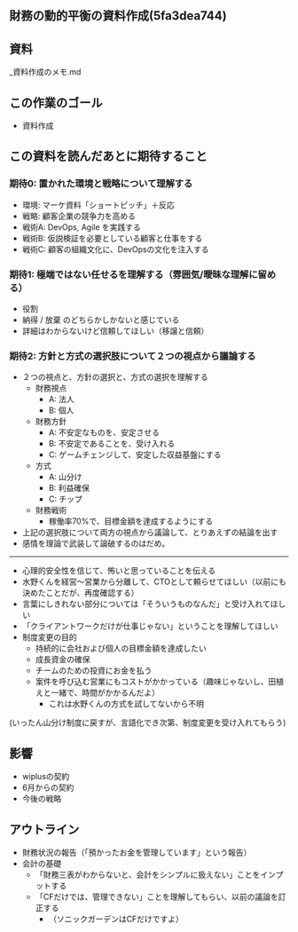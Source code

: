 財務の動的平衡の資料作成(5fa3dea744)
---

## 資料
_資料作成のメモ.md

## この作業のゴール
- 資料作成

## この資料を読んだあとに期待すること
### 期待0: 置かれた環境と戦略について理解する
- 環境: マーケ資料「ショートピッチ」＋反応
- 戦略: 顧客企業の競争力を高める
- 戦術A: DevOps, Agile を実践する
- 戦術B: 仮説検証を必要としている顧客と仕事をする
- 戦術C: 顧客の組織文化に、DevOpsの文化を注入する
### 期待1: 極端ではない任せるを理解する（雰囲気/曖昧な理解に留める）
- 役割
- 納得 / 放棄 のどちらかしかないと感じている
- 詳細はわからないけど信頼してほしい（移譲と信頼）
### 期待2: 方針と方式の選択肢について２つの視点から議論する
- ２つの視点と、方針の選択と、方式の選択を理解する
  - 財務視点
    - A: 法人
    - B: 個人
  - 財務方針
    - A: 不安定なものを、安定させる
    - B: 不安定であることを、受け入れる
    - C: ゲームチェンジして、安定した収益基盤にする
  - 方式
    - A: 山分け
    - B: 利益確保
    - C: チップ
  - 財務戦術
    - 稼働率70%で、目標金額を達成するようにする
- 上記の選択肢について両方の視点から議論して、とりあえずの結論を出す
- 感情を理論で武装して論破するのはだめ。

---
- 心理的安全性を信じて、怖いと思っていることを伝える
- 水野くんを経営〜営業から分離して、CTOとして頼らせてほしい（以前にも決めたことだが、再度確認する）
- 言葉にしきれない部分については「そういうものなんだ」と受け入れてほしい
- 「クライアントワークだけが仕事じゃない」ということを理解してほしい
- 制度変更の目的
  - 持続的に会社および個人の目標金額を達成したい
  - 成長資金の確保
  - チームのための投資にお金を払う
  - 案件を呼び込む営業にもコストがかかっている（趣味じゃないし、田植えと一緒で、時間がかかるんだよ）
    - これは水野くんの方式を試してないから不明

(いったん山分け制度に戻すが、言語化でき次第、制度変更を受け入れてもらう)

## 影響
- wiplusの契約
- 6月からの契約
- 今後の戦略

## アウトライン
- 財務状況の報告（「預かったお金を管理しています」という報告）
- 会計の基礎
  - 「財務三表がわからないと、会計をシンプルに扱えない」ことをインプットする
  - 「CFだけでは、管理できない」ことを理解してもらい、以前の議論を訂正する
    - （ソニックガーデンはCFだけですよ）



